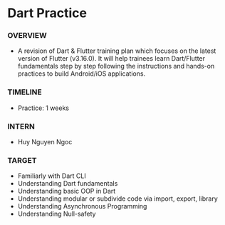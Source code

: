 # Dart Practice

### OVERVIEW
- A revision of Dart & Flutter training plan which focuses on the latest version of Flutter (v3.16.0). It will help trainees learn Dart/Flutter fundamentals step by step following the instructions and hands-on practices to build Android/iOS applications.
### TIMELINE
- Practice: 1 weeks
### INTERN
- Huy Nguyen Ngoc
### TARGET 
- Familiarly with Dart CLI
- Understanding Dart fundamentals 
- Understanding basic OOP in Dart
- Understanding modular or subdivide code via import, export, library
- Understanding Asynchronous Programming
- Understanding Null-safety